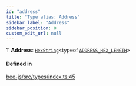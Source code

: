 ```yaml
---
id: "address"
title: "Type alias: Address"
sidebar_label: "Address"
sidebar_position: 0
custom_edit_url: null
---
```


Ƭ **Address**: [`HexString`](utils.hex.hexstring.md)<typeof [`ADDRESS_HEX_LENGTH`](../variables/address_hex_length.md)\>

#### Defined in

[bee-js/src/types/index.ts:45](https://github.com/ethersphere/bee-js/blob/0e69ca1/src/types/index.ts#L45)
